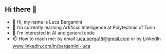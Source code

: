 ## Hi there 👋

- 👋 Hi, my name is Luca Bergamini
- 🌱 I’m currently learning Artificial Intelligence at Polytechnic of Turin
- 👀 I'm interested in AI and general code
- 📫 How to reach me: by email luca.berga18@gmail.com or by LinkedIn www.linkedin.com/in/bergamini-luca
